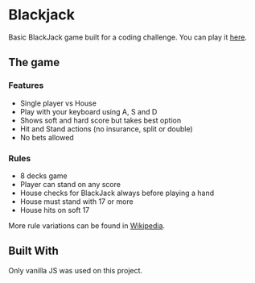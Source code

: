 # Blackjack

Basic BlackJack game built for a coding challenge. You can play it [here](https://codepen.io/jguecaimburu/full/jOWPpgq).

## The game

### Features

- Single player vs House
- Play with your keyboard using A, S and D
- Shows soft and hard score but takes best option
- Hit and Stand actions (no insurance, split or double)
- No bets allowed

### Rules

- 8 decks game
- Player can stand on any score
- House checks for BlackJack always before playing a hand
- House must stand with 17 or more
- House hits on soft 17

More rule variations can be found in [Wikipedia](https://en.wikipedia.org/wiki/Blackjack).

## Built With

Only vanilla JS was used on this project.
